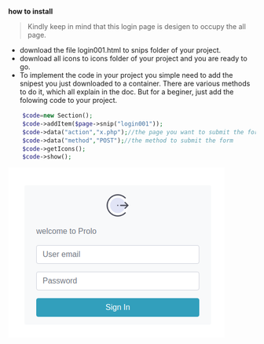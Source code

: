 **how to install**
> Kindly keep in mind that this login page is desigen to occupy the all page.
* download the file login001.html to snips folder of your project.
* download all icons to icons folder of your project and you are ready to go.
* To implement the code in your project you simple need to add the snipest you just downloaded to a container. There are various methods to do it, which all explain in the doc. But for a beginer, just add the folowing code to your project.
```php  
    $code=new Section();
    $code->addItem($page->snip("login001"));
    $code->data("action","x.php");//the page you want to submit the form
    $code->data("method","POST");//the method to submit the form
    $code->getIcons();
    $code->show();
```
![screenshot](screen.png)
